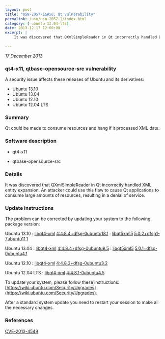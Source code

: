 ```yaml
---
layout: post
title: "USN-2057-1&#58; Qt vulnerability"
permalink: /usn/usn-2057-1/index.html
category: [ ubuntu-12.04-lts]
date: 2013-12-17 12:00:00
excerpt: |
    It was discovered that QXmlSimpleReader in Qt incorrectly handled XML entity expansion. An attacker could use this flaw to cause Qt applications to consume large amounts of resources, resulting in a denial of service. 
    
--- 
```

 
 

*17 December 2013*

### qt4-x11, qtbase-opensource-src vulnerability

A security issue affects these releases of Ubuntu and its derivatives:

* Ubuntu 13.10
* Ubuntu 13.04
* Ubuntu 12.10
* Ubuntu 12.04 LTS

### Summary

Qt could be made to consume resources and hang if it processed XML data. 

### Software description

* qt4-x11 

* qtbase-opensource-src 

### Details

It was discovered that QXmlSimpleReader in Qt incorrectly handled XML entity expansion. An attacker could use this flaw to cause Qt applications to consume large amounts of resources, resulting in a denial of service. 

### Update instructions

The problem can be corrected by updating your system to the following package version:

Ubuntu 13.10
 : [libqt4-xml](https://launchpad.net/ubuntu/+source/qt4-x11) <span> [4:4.8.4+dfsg-0ubuntu18.1](https://launchpad.net/ubuntu/+source/qt4-x11/4:4.8.4+dfsg-0ubuntu18.1) </span> 
 : [libqt5xml5](https://launchpad.net/ubuntu/+source/qtbase-opensource-src) <span> [5.0.2+dfsg1-7ubuntu11.1](https://launchpad.net/ubuntu/+source/qtbase-opensource-src/5.0.2+dfsg1-7ubuntu11.1) </span> 

Ubuntu 13.04
 : [libqt4-xml](https://launchpad.net/ubuntu/+source/qt4-x11) <span> [4:4.8.4+dfsg-0ubuntu9.5](https://launchpad.net/ubuntu/+source/qt4-x11/4:4.8.4+dfsg-0ubuntu9.5) </span> 
 : [libqt5xml5](https://launchpad.net/ubuntu/+source/qtbase-opensource-src) <span> [5.0.1+dfsg-0ubuntu4.1](https://launchpad.net/ubuntu/+source/qtbase-opensource-src/5.0.1+dfsg-0ubuntu4.1) </span> 

Ubuntu 12.10
 : [libqt4-xml](https://launchpad.net/ubuntu/+source/qt4-x11) <span> [4:4.8.3+dfsg-0ubuntu3.2](https://launchpad.net/ubuntu/+source/qt4-x11/4:4.8.3+dfsg-0ubuntu3.2) </span> 

Ubuntu 12.04 LTS
 : [libqt4-xml](https://launchpad.net/ubuntu/+source/qt4-x11) <span> [4:4.8.1-0ubuntu4.5](https://launchpad.net/ubuntu/+source/qt4-x11/4:4.8.1-0ubuntu4.5) </span> 

To update your system, please follow these instructions: [https://wiki.ubuntu.com/Security/Upgrades](https://wiki.ubuntu.com/Security/Upgrades).

After a standard system update you need to restart your session to make all the necessary changes. 

### References

 
 [CVE-2013-4549](http://people.ubuntu.com/~ubuntu-security/cve/CVE-2013-4549)
 

